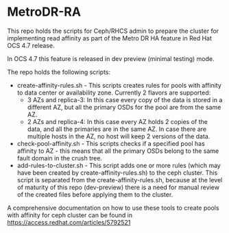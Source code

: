 # MetroDR-RA

This repo holds the scripts for Ceph/RHCS admin to prepare the cluster for implementing read affinity as part of the Metro DR HA feature in Red Hat OCS 4.7 release.

In OCS 4.7 this feature is released in dev preview (minimal testing) mode.

The repo holds the following scripts:
* create-affinity-rules.sh - This scripts creates rules for pools with affinity to data center or availability zone. Currently 2 flavors are supported:
  * 3 AZs and replica-3: In this case every copy of the data is stored in a different AZ, but all the primary OSDs for the pool are from the same AZ. 
  * 2 AZs and replica-4: In this case every AZ holds 2 copies of the data, and all the primaries are in the same AZ. In case there are multiple hosts in the AZ, no host will keep 2 versions of the data.
* check-pool-affinity.sh - This scripts checks if a specified pool has affinity to AZ - this means that all the primary OSDs belong to the same fault domain in the crush tree.
* add-rules-to-cluster.sh - This script adds one or more rules (which may have been created by create-affinity-rules.sh) to the ceph cluster. This script is separated from the create-affinity-rules.sh, because at the level of maturity of this repo (dev-preview) there is a need for manual review of the created files before applying them to the cluster.

A comprehensive documentation on how to use these tools to create pools with affinity for ceph cluster can be found in https://access.redhat.com/articles/5792521
